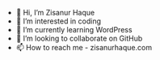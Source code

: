 - 👋 Hi, I’m Zisanur Haque
- 👀 I’m interested in coding
- 🌱 I’m currently learning WordPress
- 💞️ I’m looking to collaborate on GitHub
- 📫 How to reach me - zisanurhaque.com

<!---
zisanfrontend/zisanfrontend is a ✨ special ✨ repository because its `README.md` (this file) appears on your GitHub profile.
You can click the Preview link to take a look at your changes.
--->
